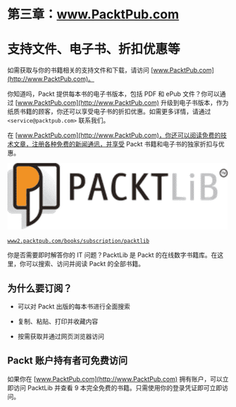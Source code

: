 # 第三章：www.PacktPub.com

# 支持文件、电子书、折扣优惠等

如需获取与你的书籍相关的支持文件和下载，请访问 [www.PacktPub.com](http://www.PacktPub.com)。

你知道吗，Packt 提供每本书的电子书版本，包括 PDF 和 ePub 文件？你可以通过 [www.PacktPub.com](http://www.PacktPub.com) 升级到电子书版本，作为纸质书籍的顾客，你还可以享受电子书的折扣优惠。如需更多详情，请通过 `<service@packtpub.com>` 联系我们。

在 [www.PacktPub.com](http://www.PacktPub.com)，你还可以阅读免费的技术文章，注册各种免费的新闻通讯，并享受 Packt 书籍和电子书的独家折扣与优惠。

![支持文件、电子书、折扣优惠等](img/PacktLibLogo.jpg)

[`www2.packtpub.com/books/subscription/packtlib`](https://www2.packtpub.com/books/subscription/packtlib)

你是否需要即时解答你的 IT 问题？PacktLib 是 Packt 的在线数字书籍库。在这里，你可以搜索、访问并阅读 Packt 的全部书籍。

## 为什么要订阅？

+   可以对 Packt 出版的每本书进行全面搜索

+   复制、粘贴、打印并收藏内容

+   按需获取并通过网页浏览器访问

## Packt 账户持有者可免费访问

如果你在 [www.PacktPub.com](http://www.PacktPub.com) 拥有账户，可以立即访问 PacktLib 并查看 9 本完全免费的书籍。只需使用你的登录凭证即可立即访问。
